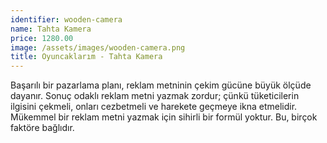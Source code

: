 ```yaml
---
identifier: wooden-camera
name: Tahta Kamera
price: 1280.00
image: /assets/images/wooden-camera.png
title: Oyuncaklarım - Tahta Kamera
---
```

Başarılı bir pazarlama planı, reklam metninin çekim gücüne büyük ölçüde dayanır. Sonuç odaklı reklam metni yazmak zordur; çünkü tüketicilerin ilgisini çekmeli, onları cezbetmeli ve harekete geçmeye ikna etmelidir. Mükemmel bir reklam metni yazmak için sihirli bir formül yoktur. Bu, birçok faktöre bağlıdır.
